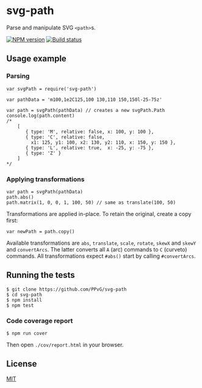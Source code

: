 # svg-path

Parse and manipulate SVG `<path>`s.

[![NPM version](https://badge.fury.io/js/svg-path.png)](http://badge.fury.io/js/svg-path) [![Build status](https://travis-ci.org/PPvG/svg-path.png?branch=master)](https://travis-ci.org/PPvG/svg-path)

## Usage example

### Parsing

    var svgPath = require('svg-path')

    var pathData = 'm100,1e2C125,100 130,110 150,150l-25-75z'

    var path = svgPath(pathData) // creates a new svgPath.Path
    console.log(path.content)
    /*
        [
           { type: 'M', relative: false, x: 100, y: 100 },
           { type: 'C', relative: false,
             x1: 125, y1: 100, x2: 130, y2: 110, x: 150, y: 150 },
           { type: 'L', relative: true,  x: -25, y: -75 },
           { type: 'Z' }
        ]
    */

### Applying transformations

    var path = svgPath(pathData)
    path.abs()
    path.matrix(1, 0, 0, 1, 100, 50) // same as translate(100, 50)

Transformations are applied in-place. To retain the original, create a copy first:

    var newPath = path.copy()

Available transformations are `abs`, `translate`, `scale`, `rotate`, `skewX` and `skewY` and `convertArcs`. The latter converts all `A` (arc) commands to `C` (curveto) commands. All transformations expect `#abs()` start by calling `#convertArcs`.

## Running the tests

    $ git clone https://github.com/PPvG/svg-path
    $ cd svg-path
    $ npm install
    $ npm test

### Code coverage report

    $ npm run cover

Then open `./cov/report.html` in your browser.

## License

[MIT](https://raw.github.com/PPvG/svg-path/master/LICENSE)
